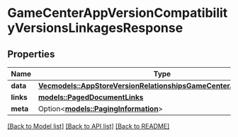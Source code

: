 # GameCenterAppVersionCompatibilityVersionsLinkagesResponse

## Properties

Name | Type | Description | Notes
------------ | ------------- | ------------- | -------------
**data** | [**Vec<models::AppStoreVersionRelationshipsGameCenterAppVersionData>**](AppStoreVersion_relationships_gameCenterAppVersion_data.md) |  | 
**links** | [**models::PagedDocumentLinks**](PagedDocumentLinks.md) |  | 
**meta** | Option<[**models::PagingInformation**](PagingInformation.md)> |  | [optional]

[[Back to Model list]](../README.md#documentation-for-models) [[Back to API list]](../README.md#documentation-for-api-endpoints) [[Back to README]](../README.md)



